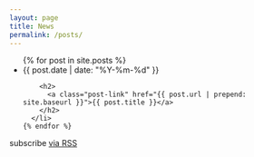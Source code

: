 ```yaml
---
layout: page
title: News
permalink: /posts/
---
```


  <ul class="post-list">
    {% for post in site.posts %}
      <li>
        <span class="post-meta">{{ post.date | date: "%Y-%m-%d" }}</span>

        <h2>
          <a class="post-link" href="{{ post.url | prepend: site.baseurl }}">{{ post.title }}</a>
        </h2>
      </li>
    {% endfor %}
  </ul>

  <p class="rss-subscribe">subscribe <a href="{{ "/feed.xml" | prepend: site.baseurl }}">via RSS</a></p>
